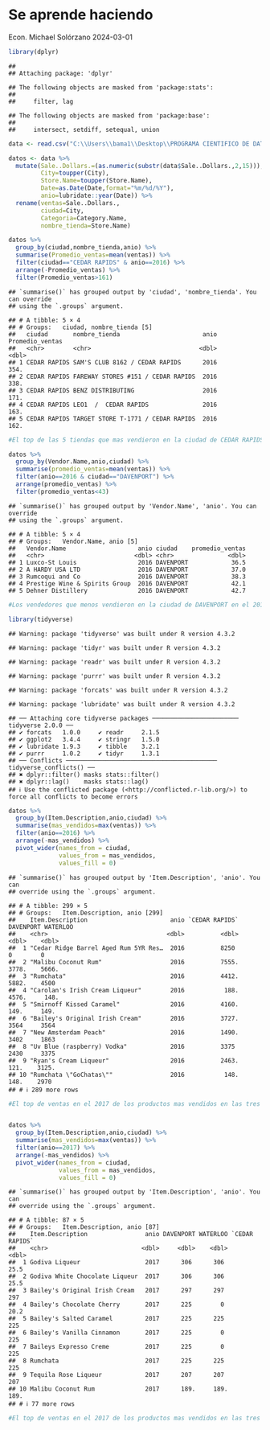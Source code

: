 Se aprende haciendo
================
Econ. Michael Solórzano
2024-03-01

``` r
library(dplyr)
```

    ## 
    ## Attaching package: 'dplyr'

    ## The following objects are masked from 'package:stats':
    ## 
    ##     filter, lag

    ## The following objects are masked from 'package:base':
    ## 
    ##     intersect, setdiff, setequal, union

``` r
data <- read.csv("C:\\Users\\bama1\\Desktop\\PROGRAMA CIENTIFICO DE DATOS\\Modulo 1\\BASES DE DATOS\\Iowa_Liquor_Sales_YG84CD.csv", stringsAsFactors = F, header = T)

datos <- data %>% 
  mutate(Sale..Dollars.=(as.numeric(substr(data$Sale..Dollars.,2,15))),
         City=toupper(City),
         Store.Name=toupper(Store.Name),
         Date=as.Date(Date,format="%m/%d/%Y"),
         anio=lubridate::year(Date)) %>% 
  rename(ventas=Sale..Dollars.,
         ciudad=City,
         Categoria=Category.Name,
         nombre_tienda=Store.Name)
```

``` r
datos %>% 
  group_by(ciudad,nombre_tienda,anio) %>% 
  summarise(Promedio_ventas=mean(ventas)) %>% 
  filter(ciudad=="CEDAR RAPIDS" & anio==2016) %>% 
  arrange(-Promedio_ventas) %>% 
  filter(Promedio_ventas>161)
```

    ## `summarise()` has grouped output by 'ciudad', 'nombre_tienda'. You can override
    ## using the `.groups` argument.

    ## # A tibble: 5 × 4
    ## # Groups:   ciudad, nombre_tienda [5]
    ##   ciudad       nombre_tienda                       anio Promedio_ventas
    ##   <chr>        <chr>                              <dbl>           <dbl>
    ## 1 CEDAR RAPIDS SAM'S CLUB 8162 / CEDAR RAPIDS      2016            354.
    ## 2 CEDAR RAPIDS FAREWAY STORES #151 / CEDAR RAPIDS  2016            338.
    ## 3 CEDAR RAPIDS BENZ DISTRIBUTING                   2016            171.
    ## 4 CEDAR RAPIDS LEO1  /  CEDAR RAPIDS               2016            163.
    ## 5 CEDAR RAPIDS TARGET STORE T-1771 / CEDAR RAPIDS  2016            162.

``` r
#El top de las 5 tiendas que mas vendieron en la ciudad de CEDAR RAPIDS en el 2016 fueron: SAM'S CLUB 8162, FAREWAY STORES #151, BENZ DISTRIBUTING, LEO1 y TARGET STORE T-1771 
```

``` r
datos %>% 
  group_by(Vendor.Name,anio,ciudad) %>% 
  summarise(promedio_ventas=mean(ventas)) %>% 
  filter(anio==2016 & ciudad=="DAVENPORT") %>% 
  arrange(promedio_ventas) %>% 
  filter(promedio_ventas<43)
```

    ## `summarise()` has grouped output by 'Vendor.Name', 'anio'. You can override
    ## using the `.groups` argument.

    ## # A tibble: 5 × 4
    ## # Groups:   Vendor.Name, anio [5]
    ##   Vendor.Name                    anio ciudad    promedio_ventas
    ##   <chr>                         <dbl> <chr>               <dbl>
    ## 1 Luxco-St Louis                 2016 DAVENPORT            36.5
    ## 2 A HARDY USA LTD                2016 DAVENPORT            37.0
    ## 3 Rumcoqui and Co                2016 DAVENPORT            38.3
    ## 4 Prestige Wine & Spirits Group  2016 DAVENPORT            42.1
    ## 5 Dehner Distillery              2016 DAVENPORT            42.7

``` r
#Los vendedores que menos vendieron en la ciudad de DAVENPORT en el 2016 fueron: Luxco-St Louis, A HARDY USA LTD, Rumcoqui and Co, Prestige Wine & Spirits Group y Dehner Distillery
```

``` r
library(tidyverse)
```

    ## Warning: package 'tidyverse' was built under R version 4.3.2

    ## Warning: package 'tidyr' was built under R version 4.3.2

    ## Warning: package 'readr' was built under R version 4.3.2

    ## Warning: package 'purrr' was built under R version 4.3.2

    ## Warning: package 'forcats' was built under R version 4.3.2

    ## Warning: package 'lubridate' was built under R version 4.3.2

    ## ── Attaching core tidyverse packages ──────────────────────── tidyverse 2.0.0 ──
    ## ✔ forcats   1.0.0     ✔ readr     2.1.5
    ## ✔ ggplot2   3.4.4     ✔ stringr   1.5.0
    ## ✔ lubridate 1.9.3     ✔ tibble    3.2.1
    ## ✔ purrr     1.0.2     ✔ tidyr     1.3.1
    ## ── Conflicts ────────────────────────────────────────── tidyverse_conflicts() ──
    ## ✖ dplyr::filter() masks stats::filter()
    ## ✖ dplyr::lag()    masks stats::lag()
    ## ℹ Use the conflicted package (<http://conflicted.r-lib.org/>) to force all conflicts to become errors

``` r
datos %>%
  group_by(Item.Description,anio,ciudad) %>% 
  summarise(mas_vendidos=max(ventas)) %>% 
  filter(anio==2016) %>%
  arrange(-mas_vendidos) %>% 
  pivot_wider(names_from = ciudad,
              values_from = mas_vendidos,
              values_fill = 0)
```

    ## `summarise()` has grouped output by 'Item.Description', 'anio'. You can
    ## override using the `.groups` argument.

    ## # A tibble: 299 × 5
    ## # Groups:   Item.Description, anio [299]
    ##    Item.Description                       anio `CEDAR RAPIDS` DAVENPORT WATERLOO
    ##    <chr>                                 <dbl>          <dbl>     <dbl>    <dbl>
    ##  1 "Cedar Ridge Barrel Aged Rum 5YR Res…  2016          8250         0        0 
    ##  2 "Malibu Coconut Rum"                   2016          7555.     3778.    5666.
    ##  3 "Rumchata"                             2016          4412.     5882.    4500 
    ##  4 "Carolan's Irish Cream Liqueur"        2016           188.     4576.     148.
    ##  5 "Smirnoff Kissed Caramel"              2016          4160.      149.     149.
    ##  6 "Bailey's Original Irish Cream"        2016          3727.     3564     3564 
    ##  7 "New Amsterdam Peach"                  2016          1490.     3402     1863 
    ##  8 "Uv Blue (raspberry) Vodka"            2016          3375      2430     3375 
    ##  9 "Ryan's Cream Liqueur"                 2016          2463.      121.    3125.
    ## 10 "Rumchata \"GoChatas\""                2016           148.      148.    2970 
    ## # ℹ 289 more rows

``` r
#El top de ventas en el 2017 de los productos mas vendidos en las tres ciudades fueron: Cedar Ridge Barrel Aged Rum 5YR Reserve (este producto solo se vendio en CEDAR RAPIDS), Malibu Coconut Rum, Rumchata, Bailey's Original Irish Cream y Uv Blue (raspberry) Vodka


datos %>%
  group_by(Item.Description,anio,ciudad) %>% 
  summarise(mas_vendidos=max(ventas)) %>% 
  filter(anio==2017) %>%
  arrange(-mas_vendidos) %>% 
  pivot_wider(names_from = ciudad,
              values_from = mas_vendidos,
              values_fill = 0) 
```

    ## `summarise()` has grouped output by 'Item.Description', 'anio'. You can
    ## override using the `.groups` argument.

    ## # A tibble: 87 × 5
    ## # Groups:   Item.Description, anio [87]
    ##    Item.Description                anio DAVENPORT WATERLOO `CEDAR RAPIDS`
    ##    <chr>                          <dbl>     <dbl>    <dbl>          <dbl>
    ##  1 Godiva Liqueur                  2017      306      306            25.5
    ##  2 Godiva White Chocolate Liqueur  2017      306      306            25.5
    ##  3 Bailey's Original Irish Cream   2017      297      297           297  
    ##  4 Bailey's Chocolate Cherry       2017      225        0            20.2
    ##  5 Bailey's Salted Caramel         2017      225      225           225  
    ##  6 Bailey's Vanilla Cinnamon       2017      225        0           225  
    ##  7 Baileys Expresso Creme          2017      225        0           225  
    ##  8 Rumchata                        2017      225      225           225  
    ##  9 Tequila Rose Liqueur            2017      207      207           207  
    ## 10 Malibu Coconut Rum              2017      189.     189.          189. 
    ## # ℹ 77 more rows

``` r
#El top de ventas en el 2017 de los productos mas vendidos en las tres ciudades fueron: Godiva Liqueur, Godiva White Chocolate Liqueur, Bailey's Original Irish Cream, Bailey's Salted Caramel y Rumchata
```
